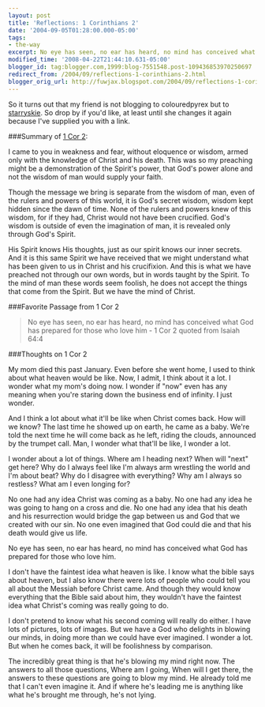 ```yaml
---
layout: post
title: 'Reflections: 1 Corinthians 2'
date: '2004-09-05T01:28:00.000-05:00'
tags:
- the-way
excerpt: No eye has seen, no ear has heard, no mind has conceived what God has prepared for those who love him.
modified_time: '2008-04-22T21:44:10.631-05:00'
blogger_id: tag:blogger.com,1999:blog-7551548.post-109436853970250697
redirect_from: /2004/09/reflections-1-corinthians-2.html
blogger_orig_url: http://fuwjax.blogspot.com/2004/09/reflections-1-corinthians-2.html
---
```


So it turns out that my friend is not blogging to colouredpyrex but to [starryskie](http://starryskie.blogspot.com).  So drop by if you'd like, at least until she changes it again because I've supplied you with a link.

###Summary of [1 Cor 2](http://biblegateway.com/cgi-bin/bible?language=english&passage=1+cor+2&version=NIV):

I came to you in weakness and fear, without eloquence or wisdom, armed only with the knowledge of Christ and his death.  This was so my preaching might be a demonstration of the Spirit's power, that God's power alone and not the wisdom of man would supply your faith.

Though the message we bring is separate from the wisdom of man, even of the rulers and powers of this world, it is God's secret wisdom, wisdom kept hidden since the dawn of time.  None of the rulers and powers knew of this wisdom, for if they had, Christ would not have been crucified.  God's wisdom is outside of even the imagination of man, it is revealed only through God's Spirit.

His Spirit knows His thoughts, just as our spirit knows our inner secrets.  And it is this same Spirit we have received that we might understand what has been given to us in Christ and his crucifixion.  And this is what we have preached not through our own words, but in words taught by the Spirit.  To the mind of man these words seem foolish, he does not accept the things that come from the Spirit.  But we have the mind of Christ.

###Favorite Passage from 1 Cor 2

> No eye has seen, no ear has heard, no mind has conceived what God has prepared for those who love him - 1 Cor 2 quoted from Isaiah 64:4

###Thoughts on 1 Cor 2

My mom died this past January.  Even before she went home, I used to think about what heaven would be like.  Now, I admit, I think about it a lot.  I wonder what my mom's doing now.  I wonder if "now" even has any meaning when you're staring down the business end of infinity.  I just wonder.

And I think a lot about what it'll be like when Christ comes back.  How will we know?  The last time he showed up on earth, he came as a baby.  We're told the next time he will come back as he left, riding the clouds, announced by the trumpet call.  Man, I wonder what that'll be like, I wonder a lot.

I wonder about a lot of things.  Where am I heading next?  When will "next" get here?  Why do I always feel like I'm always arm wrestling the world and I'm about beat?  Why do I disagree with everything?  Why am I always so restless?  What am I even longing for?

No one had any idea Christ was coming as a baby.  No one had any idea he was going to hang on a cross and die.  No one had any idea that his death and his resurrection would bridge the gap between us and God that we created with our sin.  No one even imagined that God could die and that his death would give us life.

No eye has seen, no ear has heard, no mind has conceived what God has prepared for those who love him.

I don't have the faintest idea what heaven is like.  I know what the bible says about heaven, but I also know there were lots of people who could tell you all about the Messiah before Christ came.  And though they would know everything that the Bible said about him, they wouldn't have the faintest idea what Christ's coming was really going to do.

I don't pretend to know what his second coming will really do either.  I have lots of pictures, lots of images.  But we have a God who delights in blowing our minds, in doing more than we could have ever imagined.  I wonder a lot.  But when he comes back, it will be foolishness by comparison.

The incredibly great thing is that he's blowing my mind right now.  The answers to all those questions, Where am I going, When will I get there, the answers to these questions are going to blow my mind.  He already told me that I can't even imagine it.  And if where he's leading me is anything like what he's brought me through, he's not lying.